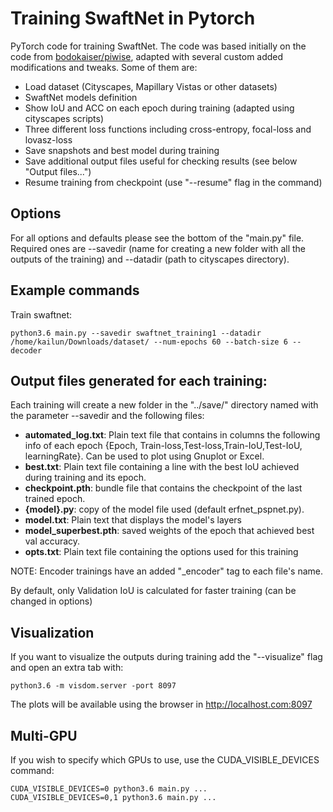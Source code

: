 # Training SwaftNet in Pytorch

PyTorch code for training SwaftNet. The code was based initially on the code from [bodokaiser/piwise](https://github.com/bodokaiser/piwise), adapted with several custom added modifications and tweaks. Some of them are:
- Load dataset (Cityscapes, Mapillary Vistas or other datasets)
- SwaftNet models definition
- Show IoU and ACC on each epoch during training (adapted using cityscapes scripts)
- Three different loss functions including cross-entropy, focal-loss and lovasz-loss
- Save snapshots and best model during training
- Save additional output files useful for checking results (see below "Output files...")
- Resume training from checkpoint (use "--resume" flag in the command)

## Options
For all options and defaults please see the bottom of the "main.py" file. Required ones are --savedir (name for creating a new folder with all the outputs of the training) and --datadir (path to cityscapes directory).

## Example commands

Train swaftnet:
```
python3.6 main.py --savedir swaftnet_training1 --datadir /home/kailun/Downloads/dataset/ --num-epochs 60 --batch-size 6 --decoder
```

## Output files generated for each training:
Each training will create a new folder in the "../save/" directory named with the parameter --savedir and the following files:
* **automated_log.txt**: Plain text file that contains in columns the following info of each epoch {Epoch, Train-loss,Test-loss,Train-IoU,Test-IoU, learningRate}. Can be used to plot using Gnuplot or Excel.
* **best.txt**: Plain text file containing a line with the best IoU achieved during training and its epoch.
* **checkpoint.pth**: bundle file that contains the checkpoint of the last trained epoch.
* **{model}.py**: copy of the model file used (default erfnet_pspnet.py). 
* **model.txt**: Plain text that displays the model's layers
* **model_superbest.pth**: saved weights of the epoch that achieved best val accuracy.
* **opts.txt**: Plain text file containing the options used for this training

NOTE: Encoder trainings have an added "_encoder" tag to each file's name.


By default, only Validation IoU is calculated for faster training (can be changed in options)

## Visualization
If you want to visualize the outputs during training add the "--visualize" flag and open an extra tab with:
```
python3.6 -m visdom.server -port 8097
```
The plots will be available using the browser in http://localhost.com:8097

## Multi-GPU
If you wish to specify which GPUs to use, use the CUDA_VISIBLE_DEVICES command:
```
CUDA_VISIBLE_DEVICES=0 python3.6 main.py ...
CUDA_VISIBLE_DEVICES=0,1 python3.6 main.py ...
```
